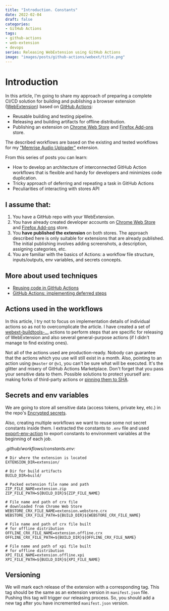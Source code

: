 ```yaml
---
title: "Introduction. Constants"
date: 2022-02-04
draft: false
categories:
- GitHub Actions
tags:
- github-actions
- web-extension
- devops
series: Releasing WebExtension using GitHub Actions
image: "images/posts/github-actions/webext/title.png"
---
```


# Introduction

In this article, I'm going to share my approach of preparing a complete CI/CD solution for building and publishing a browser extension ([WebExtension](https://developer.mozilla.org/en-US/docs/Mozilla/Add-ons/WebExtensions)) based on [GitHub Actions](https://docs.github.com/en/actions):
- Reusable building and testing pipeline.
- Releasing and building artifacts for offline distribution.
- Publishing an extension on [Chrome Web Store](https://chrome.google.com/webstore) and [Firefox Add-ons](https://addons.mozilla.org/en-US/firefox/) store.

The described workflows are based on the existing and tested workflows for my ["Memrise Audio Uploader"](https://chrome.google.com/webstore/detail/memrise-audio-uploader/fonhjbpoimjmgfgbboichngpjlmilbmk?hl=en) extension.

From this series of posts you can learn:
- How to develop an architecture of interconnected GitHub Action workflows that is flexible and handy for developers and minimizes code duplication.
- Tricky approach of deferring and repeating a task in GitHub Actions
- Peculiarities of interacting with stores API

## I assume that:

1. You have a GitHub repo with your WebExtension.
2. You have already created developer accounts on [Chrome Web Store](https://developer.chrome.com/docs/webstore/register/) and [Firefox Add-ons](https://addons.mozilla.org/en-US/developers/) store.
3. You **have published the extension** on both stores. The approach described here is only suitable for extensions that are already published. The initial publishing involves adding screenshots, a description, assigning categories, etc.
4. You are familiar with the basics of Actions: a workflow file structure, inputs/outputs, env variables, and secrets concepts.

## More about used techniques

* [Reusing code in GitHub Actions](https://dev.to/cardinalby/github-actions-make-it-reusable-3ho7)
* [GitHub Actions: implementing deferred steps](https://dev.to/cardinalby/scheduling-delayed-github-action-12a6)

## Actions used in the workflows

In this article, I try not to focus on implementation details of individual actions so as not to overcomplicate the article. I have created a set of [webext-buildtools-...](https://github.com/marketplace?type=actions&query=webext-buildtools) actions to perform steps that are specific for releasing of WebExtension and also several general-purpose actions (if I didn't manage to find existing ones).

Not all of the actions used are production-ready. Nobody can guarantee that the actions which you use will still exist in a month. Also, pointing to an action using `@master` or `@v1`, you can't be sure what will be executed. It's the glitter and misery of GitHub Actions Marketplace. Don't forget that you pass your sensitive data to them. Possible solutions to protect yourself are: making forks of third-party actions or [pinning them to SHA](https://michaelheap.com/ensure-github-actions-pinned-sha/).

## Secrets and env variables

We are going to store all sensitive data (access tokens, private key, etc.) in the repo's [Encrypted secrets](https://docs.github.com/en/actions/security-guides/encrypted-secrets).

Also, creating multiple workflows we want to reuse some not secret constants inside them. I extracted the constants to `.env` file and used [export-env-action](https://github.com/marketplace/actions/export-env-action) to export constants to environment variables at the beginning of each job.

_.github/workflows/constants.env:_

```env
# Dir where the extension is located
EXTENSION_DIR=extension/

# Dir for build artifacts
BUILD_DIR=build/

# Packed extension file name and path
ZIP_FILE_NAME=extension.zip
ZIP_FILE_PATH=${BUILD_DIR}${ZIP_FILE_NAME}

# File name and path of crx file 
# downloaded from Chrome Web Store
WEBSTORE_CRX_FILE_NAME=extension.webstore.crx
WEBSTORE_CRX_FILE_PATH=${BUILD_DIR}${WEBSTORE_CRX_FILE_NAME}

# File name and path of crx file built 
# for offline distribution
OFFLINE_CRX_FILE_NAME=extension.offline.crx
OFFLINE_CRX_FILE_PATH=${BUILD_DIR}${OFFLINE_CRX_FILE_NAME}

# File name and path of xpi file built 
# for offline distribution 
XPI_FILE_NAME=extension.offline.xpi
XPI_FILE_PATH=${BUILD_DIR}${XPI_FILE_NAME}
```

## Versioning

We will mark each release of the extension with a corresponding tag. This tag should be the same as an extension version in `manifest.json` file. Pushing this tag will trigger our releasing process. So, you should add a new tag after you have incremented `manifest.json` version.